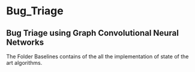 # Bug_Triage
## Bug Triage using Graph Convolutional Neural Networks

The Folder Baselines contains of the all the implementation of state of the art algorithms.
 
